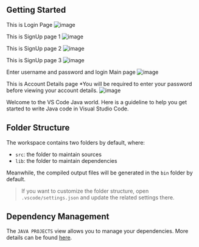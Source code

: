 ## Getting Started

This is Login Page
![image](https://github.com/ajayvijay9929/Banking_System/assets/120326151/cfe0c3a5-deac-4e2e-8c13-971b5478c758)

This is SignUp page 1
![image](https://github.com/ajayvijay9929/Banking_System/assets/120326151/6496dc6d-7185-47ce-a52f-24a028867742)

This is SignUp page 2
![image](https://github.com/ajayvijay9929/Banking_System/assets/120326151/f7e17734-aa5b-4b30-9c09-d8ca06c27401)


This is SignUp page 3
![image](https://github.com/ajayvijay9929/Banking_System/assets/120326151/f4c76e3c-931f-4159-a118-ad5db60c7cab)

Enter username and password and login 
Main page
![image](https://github.com/ajayvijay9929/Banking_System/assets/120326151/56a89a97-0e62-49a1-91a8-10db7e098ca6)

This is Account Details page  *You will be required to enter your password before viewing your account details.
![image](https://github.com/ajayvijay9929/Banking_System/assets/120326151/0c0f523e-943a-47a9-8537-2db3d8ac8d2e)





Welcome to the VS Code Java world. Here is a guideline to help you get started to write Java code in Visual Studio Code.

## Folder Structure

The workspace contains two folders by default, where:

- `src`: the folder to maintain sources
- `lib`: the folder to maintain dependencies

Meanwhile, the compiled output files will be generated in the `bin` folder by default.

> If you want to customize the folder structure, open `.vscode/settings.json` and update the related settings there.

## Dependency Management

The `JAVA PROJECTS` view allows you to manage your dependencies. More details can be found [here](https://github.com/microsoft/vscode-java-dependency#manage-dependencies).
